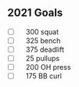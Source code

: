 ## 2021 Goals

 - [ ]  300 squat
 - [ ]  325 bench
 - [ ]  375 deadlift
 - [ ]  25 pullups
 - [ ]  200 OH press
 - [ ]  175 BB curl
